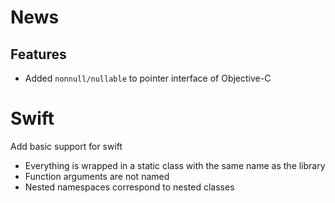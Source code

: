 # News #

## Features ##

* Added `nonnull/nullable` to pointer interface of Objective-C

# Swift #

Add basic support for swift

* Everything is wrapped in a static class with the same name as the library
* Function arguments are not named
* Nested namespaces correspond to nested classes
